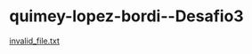 # quimey-lopez-bordi--Desafio3

[invalid_file.txt](https://github.com/Quimlopbor/quimey-lopez-bordi--Desafio3/files/15476294/invalid_file.txt)
